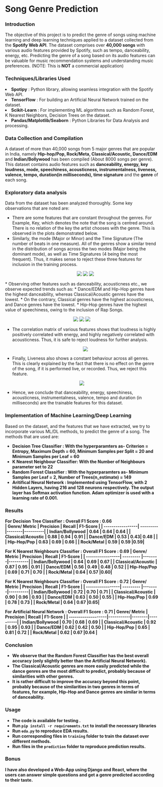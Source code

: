 # Song Genre Prediction
### Introduction

The objective of this project is to predict the genre of songs using machine learning and deep learning techniques applied to a dataset collected from the <b>Spotify Web API</b>. The dataset comprises over <b>40,000 songs</b> with various audio features provided by Spotify, such as tempo, danceability, energy, etc. Predicting the genre of a song based on its audio features can be valuable for music recommendation systems and understanding music preferences.
(NOTE: This is<b> NOT</b> a commercial application)

### Techniques/Libraries Used

<li> <b>Spotipy</b> : Python library, allowing seamless integration with the Spotify Web API.
<li> <b>TensorFlow</b> : For building an Artificial Neural Network trained on the dataset.
<li> <b>Scikit-Learn</b> : For implementing ML algorithms such as Random Forest, K Nearest Neighbors, Decision Trees on the dataset.
<li> <b>Pandas/Matplotlib/Seaborn</b> : Python Libraries for Data Analysis and processing.

### Data Collection and Compilation
A dataset of more than 40,000 songs from 5 major genres that are popular in India, namely <b>Hip-hop/Pop, Rock/Meta, Classical/Acoustic, Dance/EDM</b> and <b>Indian/Bollywood</b> has been compiled (About 8000 songs per genre). This dataset contains audio features such as <b>danceability, energy, key
loudness, mode, speechiness, acousticness, instrumentalness, liveness, valence, tempo, duration(in milliseconds), time signature</b> and the <b>genre</b> of each song.


### Exploratory data analysis

Data from the dataset has been analyzed thoroughly. Some key observations that are noted are:
* There are some features that are constant throughout the genres. For Example, Key, which denotes the note that the song is centred around. There is no relation of the key the artist chooses with the genre. This is observed in the plots demonstrated below.
* Similarly, the mode (Major or Minor) and the Time Signature (The number of beats in one measure). All of the genres show a similar trend in the distribution of songs across the two modes (Major being the dominant mode), as well as Time Signatures (4 being the most frequent). Thus, it makes sense to reject these three features for inclusion in the training process.
     <p align="center">
  <img src="./images/Mode.png">
  <img src="./images/Key.png">
  <img src="./images/Time_signature.png">
</p>
* Observing other features such as danceability, acousticness etc., we observe expected trends such as:
				* Dance/EDM and Hip-Hop genres have the highest danceability, whereas Classical/Acoustic genres have the lowest.
				* On the contrary, Classical genres have the highest acousticness, and Dance genres have the lowest.
				* Hip-Hop genres have the highest value of speechiness, owing  to the inclusion of Rap Songs.
    <p align="center">
  <img src="./images/Danceability.png">
  <img src="./images/Acousticness.png">
  <img src="./images/Speechiness.png">
</p>

* The correlation matrix of various features shows that loudness is highly positively correlated with energy, and highly negatively correlated with acousticness. Thus, it is safe to reject loudness for further analysis.
  <p align="center">
  <img src="./images/Correlation.png">
</p>


*  Finally, Liveness also shows a constant behaviour across all genres. This is clearly explained by the fact that there is no effect on the genre of the song, if it is performed live, or recorded. Thus, we reject this feature.
  <p align="center">
  <img src="./images/Liveness.png">
</p>

* Hence, we conclude that danceability, energy, speechiness, acousticness, instrumentalness, valence, tempo and duration (in milliseconds) are the trainable features for this dataset.

### Implementation of Machine Learning/Deep Learning
Based on the dataset, and the features that we have extracted, we try to incorporate various ML/DL methods, to predict the genre of a song. The methods that are used are:
* <b>Decision Tree Classifier<b> : With the hyperparamters as- Criterion = Entropy, Maximum Depth = 60, Minimum Samples per Split = 20 and Minimum Samples per Leaf = 60
* <b>K Nearest Neighbour Classifier<b>: With the Number of Neighbours parameter set to 22
* <b>Random Forest Classifier<b> : With the hyperparamters as- Minimum Samples per Leaf = 2, Number of Trees(n_estimate) = 149
* <b>Aritifical Neural Network<b> : Implemented using TensorFlow, with 2 Hidden Layers, having 216 and 128 neurons respectively. The output layer has Softmax activation function. Adam optimizer is used with a learning rate of 0.001.

### Results
For Decision Tree Classifier : Overall F1 Score : **0.66**			
| Genre/ Metric    | Precision | Recall | F1-Score |
| -----------------| --------- |--------|----------|
| Indian/Bollywood  | 0.64     | 0.64   |  0.64    |
| Classical/Acoustic | 0.88    | 0.94   | 0.91	   |
| Dance/EDM | 0.53 	| 0.43| 0.48 	|          |
| Hip-Hop/Pop | 0.63 | 0.69 | 0.66 | 
| Rock/Metal    | 0.59  | 0.59  |0.59|

For K Nearest Neighbours Classifier : Overall F1 Score : **0.69**
| Genre/ Metric    | Precision | Recall | F1-Score |
| -----------------| --------- |--------|----------|
| Indian/Bollywood  | 0.64     | 0.69   |  0.67    |
| Classical/Acoustic | 0.87    | 0.95   | 0.91	   |
| Dance/EDM | 0.56 	| 0.49 | 0.48 	|  0.52	   |
| Hip-Hop/Pop | 0.69 | 0.71      |  0.70	   | 
| Rock/Metal    | 0.64  | 0.57  |0.60|

For K Nearest Neighbours Classifier : Overall F1 Score : **0.72**
| Genre/ Metric    | Precision | Recall | F1-Score |
| -----------------| --------- |--------|----------|
| Indian/Bollywood  | 0.72     | 0.70   |  0.71    |
| Classical/Acoustic | 0.90    | 0.96   | 0.93	   |
| Dance/EDM | 0.63 	 | 0.50 	|  0.55	   |
| Hip-Hop/Pop | 0.69 | 0.78      |  0.73	   | 
| Rock/Metal    | 0.64  | 0.67  |0.65| 

For Artificial Neural Network : Overall F1 Score : **0.71**
| Genre/ Metric      | Precision | Recall | F1-Score |
| -------------------|-----------|--------|----------|
| Indian/Bollywood   | 0.70      | 0.68   |  0.69    |
| Classical/Acoustic | 0.92      | 0.95   | 0.93     |
| Dance/EDM 	     | 0.62      | 0.42   |  0.50    |
| Hip-Hop/Pop 	     | 0.65      | 0.81   |  0.72    | 
| Rock/Metal         | 0.62      | 0.67   |0.64	     |

### Conclusion
* We observe that the Random Forest Classifier has the best overall accuracy (only slightly better than the Artificial Neural Network).
* The Classical/Acoustic genres are more easily predicted while the dance genres are the most difficult to predict, probably because of similarities with other genres.
* It is rather difficult to improve the accuracy beyond this point, probably because of the similarities in two genres in terms of features, for example, Hip-Hop and Dance genres are similar in terms of danceability.

### Usage
* The code is available for testing .
* Run `pip install -r requirememts.txt` to install the necessary libraries
* Run `eda.py` to reproduce EDA results.
* Run corresponding files in `training` folder to train the dataset over different methods.
* Run files in the `prediction` folder to reproduce prediction results. 

### Bonus

I have also developed a Web-App using Django and React, where the users can answer simple questions and get a genre predicted according to their taste.

